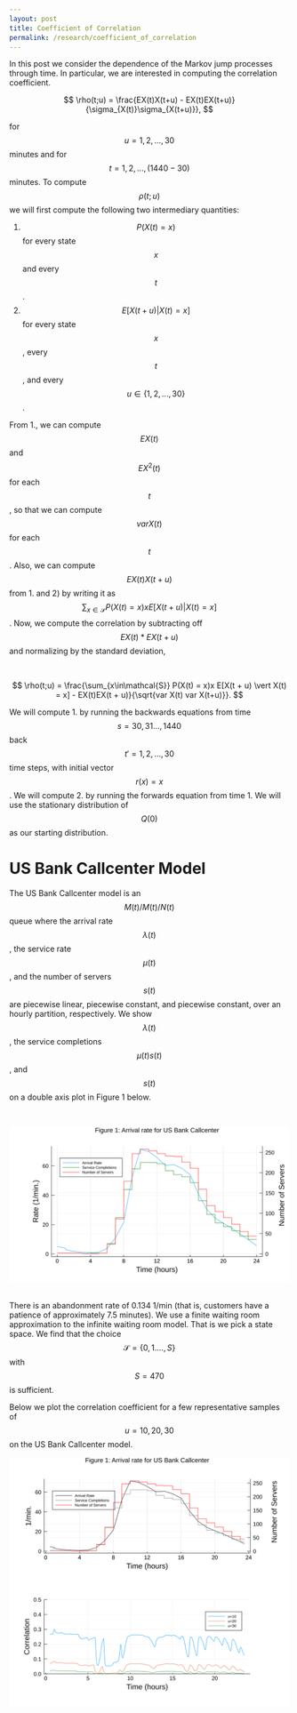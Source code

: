 ```yaml
---
layout: post
title: Coefficient of Correlation
permalink: /research/coefficient_of_correlation
---
```


In this post we consider the dependence of the Markov jump processes through time. In particular, we are interested in computing the correlation coefficient. 

$$
\rho(t;u) = \frac{EX(t)X(t+u) - EX(t)EX(t+u)}{\sigma_{X(t)}\sigma_{X(t+u)}},
$$

for $$u=1,2,..., 30$$ minutes and for $$t=1,2,...,(1440-30)$$ minutes. To compute $$\rho(t;u)$$ we will first compute the following two intermediary quantities:


1.  $$P(X(t) = x)$$ for every state $$x$$ and every $$t$$.
2.  $$E[X(t + u) \vert X(t) = x]$$ for every state $$x$$, every $$t$$, and every $$u\in\{1,2,...,30\}$$.



From 1., we can compute $$EX(t)$$ and $$EX^2(t)$$ for each $$t$$, so that we can compute $$var X(t)$$ for each $$t$$. Also, we can compute $$EX(t) X(t + u)$$ from 1. and 2) by writing it as $$\sum_{x\in\mathcal{S}} P(X(t) = x)x E[X(t + u) \vert X(t) = x]$$ . Now, we compute the correlation by subtracting off $$EX(t) * EX(t + u)$$ and normalizing by the standard deviation,

&nbsp;

$$
\rho(t;u) = \frac{\sum_{x\in\mathcal{S}} P(X(t) = x)x E[X(t + u) \vert X(t) = x] - EX(t)EX(t + u)}{\sqrt{var X(t) var X(t+u)}}.
$$


We will compute 1. by running the backwards equations from time $$s=30,31...,1440$$ back $$t'=1,2,...,30$$ time steps, with initial vector $$r(x)=x$$. We will compute 2. by running the forwards equation from time 1. We will use the stationary distribution of $$Q(0)$$ as our starting distribution. 

# US Bank Callcenter Model


The US Bank Callcenter model is an $$M(t)/M(t)/N(t)$$ queue where the arrival rate $$\lambda(t)$$, the service rate $$\mu(t)$$, and the number of servers $$s(t)$$ are piecewise linear, piecewise constant, and piecewise constant, over an hourly partition, respectively. We show $$\lambda(t)$$, the service completions $$\mu(t)s(t)$$, and $$s(t)$$ on a double axis plot in Figure 1 below.

&nbsp;

![svg](/files/Research/Pointwise_Stationary_Approximation/figures/US_Bank_model.svg)
&nbsp;

There is an abandonment rate of 0.134 1/min (that is, customers have a patience of approximately 7.5 minutes). We use a finite waiting room approximation to the infinite waiting room model. That is we pick a state space. We find that the choice $$\mathcal{S}=\{0,1....,S\}$$ with $$S=470$$ is sufficient.

Below we plot the correlation coefficient for a few representative samples of $$u=10,20,30$$ on the US Bank Callcenter model.


![svg](/files/Research/Coefficient_of_Correlation/figures/correlation.svg)




